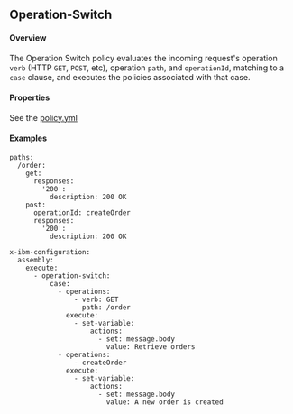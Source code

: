 ## Operation-Switch

#### Overview
The Operation Switch policy evaluates the incoming request's
operation `verb` (HTTP `GET`, `POST`, etc), operation `path`,
and `operationId`, matching to a `case` clause, and executes
the policies associated with that case.

#### Properties
See the [policy.yml](policy.yml)

#### Examples

```
paths:
  /order:
    get:
      responses:
        '200':
          description: 200 OK
    post:
      operationId: createOrder
      responses:
        '200':
          description: 200 OK

x-ibm-configuration:
  assembly:
    execute:
      - operation-switch:
          case:
            - operations:
                - verb: GET
                  path: /order
              execute:
                - set-variable:
                    actions:
                      - set: message.body
                        value: Retrieve orders
            - operations:
                - createOrder
              execute:
                - set-variable:
                    actions:
                      - set: message.body
                        value: A new order is created
```
